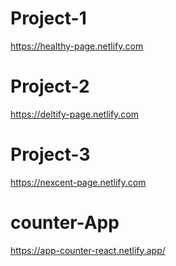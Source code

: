  # Project-1
 https://healthy-page.netlify.com
 
# Project-2
https://deltify-page.netlify.com

# Project-3
https://nexcent-page.netlify.com

# counter-App
https://app-counter-react.netlify.app/



